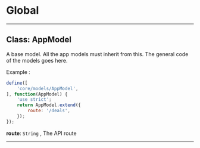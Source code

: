 # Global





* * *

## Class: AppModel
A base model.
All the app models must inherit from this.
The general code of the models goes here.

Example :

```js
define([
    'core/models/AppModel',
], function(AppModel) {
    'use strict';
    return AppModel.extend({
        route: '/deals',
    });
});
```

**route**: `String` , The API route


* * *










